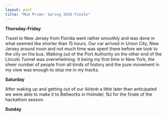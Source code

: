 ```yaml
---
layout: post
title: "MLH Prime: Spring 2016 Finale"
---
```


**Thursday-Friday**

Travel to New Jersey from Florida went rather smoothly and was done in what seemed like shorter than 15 hours. Our car arrived in Union City, New Jersey around noon and not much time was spent there before we took to the city on the bus. Walking out of the Port Authority on the other end of the Lincoln Tunnel was overwhelming. It being my first time in New York, the sheer number of people from all kinds of history and the pure movement in my view was enough to stop me in my tracks.


**Saturday**

After waking up and getting out of our Airbnb a little later than anticipated we were able to make it to Bellworks in Holmdel, NJ for the finale of the hackathon season. 

**Sunday**
